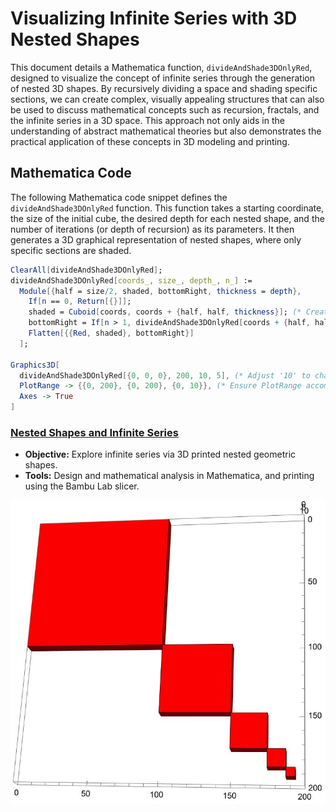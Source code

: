# Visualizing Infinite Series with 3D Nested Shapes

This document details a Mathematica function, `divideAndShade3DOnlyRed`, designed to visualize the concept of infinite series through the generation of nested 3D shapes. By recursively dividing a space and shading specific sections, we can create complex, visually appealing structures that can also be used to discuss mathematical concepts such as recursion, fractals, and the infinite series in a 3D space. This approach not only aids in the understanding of abstract mathematical theories but also demonstrates the practical application of these concepts in 3D modeling and printing.

## Mathematica Code

The following Mathematica code snippet defines the `divideAndShade3DOnlyRed` function. This function takes a starting coordinate, the size of the initial cube, the desired depth for each nested shape, and the number of iterations (or depth of recursion) as its parameters. It then generates a 3D graphical representation of nested shapes, where only specific sections are shaded.

```mathematica
ClearAll[divideAndShade3DOnlyRed];
divideAndShade3DOnlyRed[coords_, size_, depth_, n_] := 
  Module[{half = size/2, shaded, bottomRight, thickness = depth}, 
    If[n == 0, Return[{}]];
    shaded = Cuboid[coords, coords + {half, half, thickness}]; (* Create depth only for shaded (red) area *)
    bottomRight = If[n > 1, divideAndShade3DOnlyRed[coords + {half, half, 0}, half, thickness, n - 1], {}];
    Flatten[{{Red, shaded}, bottomRight}]
  ];

Graphics3D[
  divideAndShade3DOnlyRed[{0, 0, 0}, 200, 10, 5], (* Adjust '10' to change the depth as needed *)
  PlotRange -> {{0, 200}, {0, 200}, {0, 10}}, (* Ensure PlotRange accommodates the new depth *)
  Axes -> True
]
```

### [Nested Shapes and Infinite Series]()
- **Objective:** Explore infinite series via 3D printed nested geometric shapes.
- **Tools:** Design and  mathematical analysis in Mathematica, and printing using the Bambu Lab slicer.

![Nested Shape-Infinite Series](Nested_shapes.jpeg)
